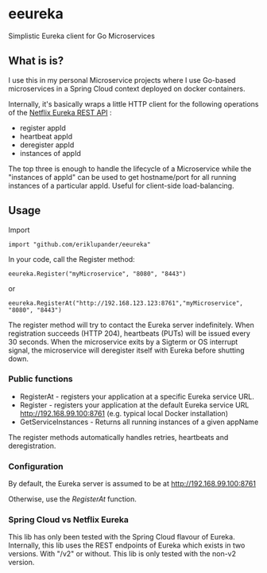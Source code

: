 # eeureka
Simplistic Eureka client for Go Microservices

## What is is?
I use this in my personal Microservice projects where I use Go-based microservices in a Spring Cloud context deployed on docker containers.

Internally, it's basically wraps a little HTTP client for the following operations of the [Netflix Eureka REST API](https://github.com/Netflix/eureka/wiki/Eureka-REST-operations) :

- register appId
- heartbeat appId
- deregister appId
- instances of appId

The top three is enough to handle the lifecycle of a Microservice while the "instances of appId" can be used to get hostname/port for all running instances of a particular appId. Useful for client-side load-balancing.

## Usage

Import

    import "github.com/eriklupander/eeureka"
    
In your code, call the Register method:

    eeureka.Register("myMicroservice", "8080", "8443")
    
or
    
    eeureka.RegisterAt("http://192.168.123.123:8761","myMicroservice", "8080", "8443")
        
The register method will try to contact the Eureka server indefinitely. When registration succeeds (HTTP 204), heartbeats (PUTs) will be issued every 30 seconds. When the microservice exits by a Sigterm or OS interrupt signal, the microservice will deregister itself with Eureka before shutting down.

### Public functions
- RegisterAt - registers your application at a specific Eureka service URL.
- Register - registers your application at the default Eureka service URL http://192.168.99.100:8761 (e.g. typical local Docker installation)
- GetServiceInstances - Returns all running instances of a given appName

The register methods automatically handles retries, heartbeats and deregistration.

### Configuration

By default, the Eureka server is assumed to be at http://192.168.99.100:8761

Otherwise, use the _RegisterAt_ function.

### Spring Cloud vs Netflix Eureka

This lib has only been tested with the Spring Cloud flavour of Eureka. Internally, this lib uses the REST endpoints of Eureka which exists in two versions. With "/v2" or without. This lib is only tested with the non-v2 version.

